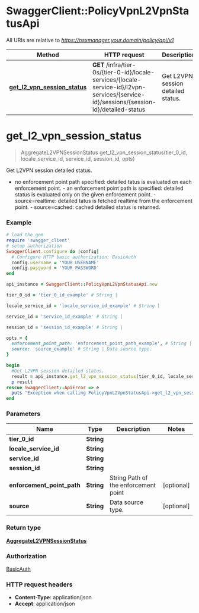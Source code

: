 # SwaggerClient::PolicyVpnL2VpnStatusApi

All URIs are relative to *https://nsxmanager.your.domain/policy/api/v1*

Method | HTTP request | Description
------------- | ------------- | -------------
[**get_l2_vpn_session_status**](PolicyVpnL2VpnStatusApi.md#get_l2_vpn_session_status) | **GET** /infra/tier-0s/{tier-0-id}/locale-services/{locale-service-id}/l2vpn-services/{service-id}/sessions/{session-id}/detailed-status | Get L2VPN session detailed status.


# **get_l2_vpn_session_status**
> AggregateL2VPNSessionStatus get_l2_vpn_session_status(tier_0_id, locale_service_id, service_id, session_id, opts)

Get L2VPN session detailed status.

- no enforcement point path specified: detailed tatus is evaluated on each enforcement point. - an enforcement point path is specified: detailed status is evaluated only on the given enforcement point. - source=realtime: detailed tatus is fetched realtime from the enforcement point. - source=cached: cached detailed status is returned. 

### Example
```ruby
# load the gem
require 'swagger_client'
# setup authorization
SwaggerClient.configure do |config|
  # Configure HTTP basic authorization: BasicAuth
  config.username = 'YOUR USERNAME'
  config.password = 'YOUR PASSWORD'
end

api_instance = SwaggerClient::PolicyVpnL2VpnStatusApi.new

tier_0_id = 'tier_0_id_example' # String | 

locale_service_id = 'locale_service_id_example' # String | 

service_id = 'service_id_example' # String | 

session_id = 'session_id_example' # String | 

opts = { 
  enforcement_point_path: 'enforcement_point_path_example', # String | String Path of the enforcement point
  source: 'source_example' # String | Data source type.
}

begin
  #Get L2VPN session detailed status.
  result = api_instance.get_l2_vpn_session_status(tier_0_id, locale_service_id, service_id, session_id, opts)
  p result
rescue SwaggerClient::ApiError => e
  puts "Exception when calling PolicyVpnL2VpnStatusApi->get_l2_vpn_session_status: #{e}"
end
```

### Parameters

Name | Type | Description  | Notes
------------- | ------------- | ------------- | -------------
 **tier_0_id** | **String**|  | 
 **locale_service_id** | **String**|  | 
 **service_id** | **String**|  | 
 **session_id** | **String**|  | 
 **enforcement_point_path** | **String**| String Path of the enforcement point | [optional] 
 **source** | **String**| Data source type. | [optional] 

### Return type

[**AggregateL2VPNSessionStatus**](AggregateL2VPNSessionStatus.md)

### Authorization

[BasicAuth](../README.md#BasicAuth)

### HTTP request headers

 - **Content-Type**: application/json
 - **Accept**: application/json



